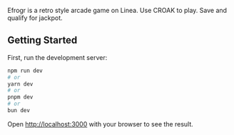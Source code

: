 Efrogr is a retro style arcade game on Linea. Use CROAK to play. Save and qualify for jackpot.

## Getting Started

First, run the development server:

```bash
npm run dev
# or
yarn dev
# or
pnpm dev
# or
bun dev
```

Open [http://localhost:3000](http://localhost:3000) with your browser to see the result.

